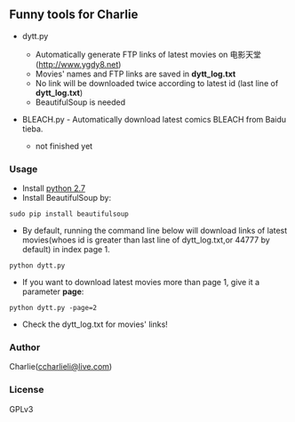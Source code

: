Funny tools for Charlie
-----------------

- dytt.py 
   - Automatically generate FTP links of latest movies on 电影天堂(http://www.ygdy8.net)
   - Movies' names and FTP links are saved in __dytt_log.txt__
   - No link will be downloaded twice according to latest id (last line of __dytt_log.txt__)
   - BeautifulSoup is needed

- BLEACH.py - Automatically download latest comics BLEACH from Baidu tieba.
   - not finished yet


### Usage

- Install [python 2.7](https://www.python.org/downloads/)
- Install BeautifulSoup by:

```shell
sudo pip install beautifulsoup
```

- By default, running the command line below will download links of latest movies(whoes id is greater than last line of dytt_log.txt,or 44777 by default) in index page 1.

```shell
python dytt.py
```

- If you want to download latest movies more than page 1, give it a parameter __page__:

```shell
python dytt.py -page=2
```

- Check the dytt_log.txt for movies' links!

### Author

Charlie(ccharlieli@live.com) 

### License

GPLv3

